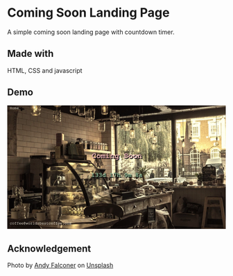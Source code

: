 # Coming Soon Landing Page

A simple coming soon landing page with countdown timer. 

## Made with 

HTML, CSS and javascript 

## Demo

![Landing Page](img/LandingPage.gif)

## Acknowledgement
<span>Photo by <a href="https://unsplash.com/@andyfalconerphotography?utm_source=unsplash&amp;utm_medium=referral&amp;utm_content=creditCopyText">Andy Falconer</a> on <a href="https://unsplash.com/s/photos/cafe?utm_source=unsplash&amp;utm_medium=referral&amp;utm_content=creditCopyText">Unsplash</a></span>
